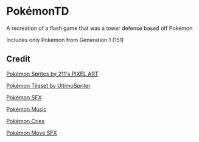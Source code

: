 # PokémonTD
A recreation of a flash game that was a tower defense based off Pokémon

Includes only Pokémon from Generation 1 (151)

## Credit
[Pokémon Sprites by 211's PIXEL ART](https://kr.pinterest.com/211grims/)

[Pokémon Tileset by UltimoSpriter](https://www.deviantart.com/ultimospriter/gallery)

[Pokémon SFX](https://soundeffects.fandom.com/wiki/Category:Pokémon_Sound_Effects)

[Pokémon Music](https://downloads.khinsider.com/game-soundtracks/album/pokemon-10th-anniversary-happy-birthday-concert-junichi-masuda-selection)

[Pokémon Cries](https://pokemoncries.com)

[Pokémon Move SFX](https://downloads.khinsider.com/game-soundtracks/album/pokemon-sfx-gen-1-attack-moves-rby)

